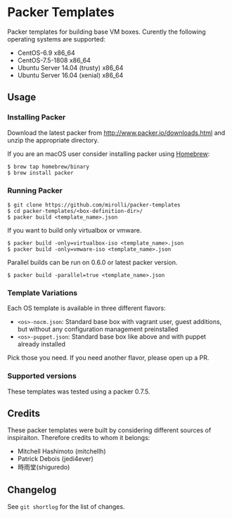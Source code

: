 # Packer Templates

Packer templates for building base VM boxes. Curently the following operating systems
are supported:

* CentOS-6.9 x86\_64
* CentOS-7.5-1808 x86\_64
* Ubuntu Server 14.04 (trusty) x86\_64
* Ubuntu Server 16.04 (xenial) x86\_64

## Usage

### Installing Packer

Download the latest packer from <http://www.packer.io/downloads.html>
and unzip the appropriate directory.

If you are an macOS user consider installing packer using [Homebrew](http://brew.sh/):

    $ brew tap homebrew/binary
    $ brew install packer

### Running Packer

    $ git clone https://github.com/mirolli/packer-templates
    $ cd packer-templates/<box-definition-dir>/
    $ packer build <template_name>.json

If you want to build only virtualbox or vmware.

    $ packer build -only=virtualbox-iso <template_name>.json
    $ packer build -only=vmware-iso <template_name>.json

Parallel builds can be run on 0.6.0 or latest packer version.

    $ packer build -parallel=true <template_name>.json

### Template Variations

Each OS template is available in three different flavors:

* `<os>-nocm.json`: Standard base box with vagrant user, guest additions, but without any configuration management preinstalled
* `<os>-puppet.json`: Standard base box like above and with puppet already installed

Pick those you need. If you need another flavor, please open up a PR.

### Supported versions

These templates was tested using a packer 0.7.5.

## Credits

These packer templates were built by considering different sources of inspiraiton. Therefore credits to whom it belongs:

* Mitchell Hashimoto (mitchellh)
* Patrick Debois (jedi4ever)
* 時雨堂(shiguredo)

## Changelog

See `git shortlog` for the list of changes.

